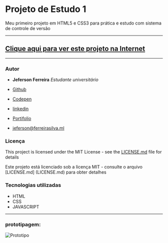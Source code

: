 # Projeto de Estudo 1

Meu primeiro projeto em HTML5 e CSS3 para prática e estudo com sistema de controle de versão

---
## [Clique aqui para ver este projeto na Internet](https://jeferson0993.github.io/Projeto-Single-page-com-HTML5-e-CSS3/)
---

### Autor

* **Jeferson Ferreira** *Estudante universitário*

* [Github](https://github.com/jeferson0993)
* [Codepen](https://codepen.io/jeferson0993/)
* [linkedin](https://www.linkedin.com/in/jeferson-ferreira-4a036b143)
* [Portifolio](http://www.jeferson.ml)
* jeferson@ferreirasilva.ml

### Licença

This project is licensed under the MIT License - see the [LICENSE.md](LICENSE) file for details

Este projeto está licenciado sob a licença MIT - consulte o arquivo [LICENSE.md] (LICENSE.md) para obter detalhes

### Tecnologias utilizadas

* HTML
* CSS
* JAVASCRIPT

---

### prototipagem:

![Prototipo](https://user-images.githubusercontent.com/29678099/53023227-904a1600-343b-11e9-83e2-eea83eb06dd8.png)
